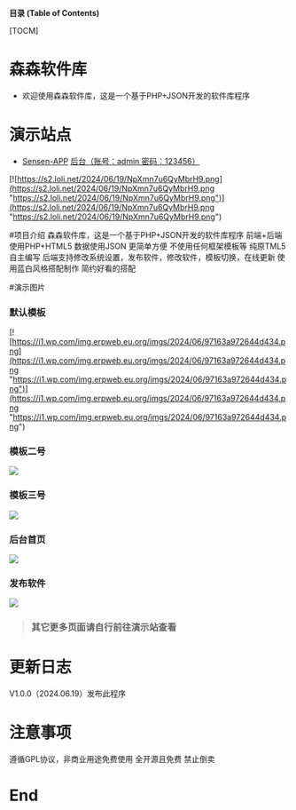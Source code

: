 **目录 (Table of Contents)**

[TOCM]


# 森森软件库
- 欢迎使用森森软件库，这是一个基于PHP+JSON开发的软件库程序

# 演示站点
- [Sensen-APP](https://sesen.blog/APP/ "Sensen-APP")
[后台（账号：admin 密码：123456）](https://sesen.blog/APP/admin/ "后台（账号：admin 密码：123456）")

[![https://s2.loli.net/2024/06/19/NpXmn7u6QyMbrH9.png](https://s2.loli.net/2024/06/19/NpXmn7u6QyMbrH9.png "https://s2.loli.net/2024/06/19/NpXmn7u6QyMbrH9.png")](https://s2.loli.net/2024/06/19/NpXmn7u6QyMbrH9.png "https://s2.loli.net/2024/06/19/NpXmn7u6QyMbrH9.png")

#项目介绍
森森软件库，这是一个基于PHP+JSON开发的软件库程序
前端+后端使用PHP+HTML5 数据使用JSON 更简单方便
不使用任何框架模板等 纯原TML5自主编写
后端支持修改系统设置，发布软件，修改软件，模板切换，在线更新
使用蓝白风格搭配制作 简约好看的搭配

#演示图片
### **默认模板**
[![https://i1.wp.com/img.erpweb.eu.org/imgs/2024/06/97163a972644d434.png](https://i1.wp.com/img.erpweb.eu.org/imgs/2024/06/97163a972644d434.png "https://i1.wp.com/img.erpweb.eu.org/imgs/2024/06/97163a972644d434.png")](https://i1.wp.com/img.erpweb.eu.org/imgs/2024/06/97163a972644d434.png "https://i1.wp.com/img.erpweb.eu.org/imgs/2024/06/97163a972644d434.png")
### **模板二号** 
[![](https://i1.wp.com/img.erpweb.eu.org/imgs/2024/06/176b6b9bf459d131.png)](https://i1.wp.com/img.erpweb.eu.org/imgs/2024/06/176b6b9bf459d131.png)
### **模板三号**
[![](https://i1.wp.com/img.erpweb.eu.org/imgs/2024/06/6edad10f22678934.png)](https://i1.wp.com/img.erpweb.eu.org/imgs/2024/06/6edad10f22678934.png)
### **后台首页**
[![](https://i1.wp.com/img.erpweb.eu.org/imgs/2024/06/c59ea3e1ca91acfb.png)](https://i1.wp.com/img.erpweb.eu.org/imgs/2024/06/c59ea3e1ca91acfb.png)
### **发布软件**
[![](https://i1.wp.com/img.erpweb.eu.org/imgs/2024/06/b05f7c83251e1075.png)](https://i1.wp.com/img.erpweb.eu.org/imgs/2024/06/b05f7c83251e1075.png)

> ### 其它更多页面请自行前往演示站查看

# 更新日志
V1.0.0（2024.06.19）发布此程序

# 注意事项
遵循GPL协议，非商业用途免费使用  全开源且免费 禁止倒卖

# End
